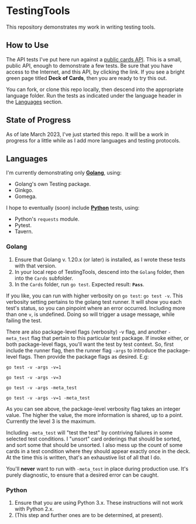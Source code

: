 # TestingTools

This repository demonstrates my work in writing testing tools.

## How to Use

The API tests I've put here run against a 
[public cards API](https://deckofcardsapi.com/). 
This is a small, public API, enough to demonstrate a few tests.
Be sure that you have access to the Internet, and this API, by clicking the
link. If you see a bright green page titled **Deck of Cards**, then you are
ready to try this out.

You can fork, or clone this repo locally, then descend into the appropriate
language folder. Run the tests as indicated under the language header in the 
[Languages](#languages) section.

## State of Progress

As of late March 2023, I've just started this repo. It will be a work in
progress for a little while as I add more languages and testing protocols.

## Languages

I'm currently demonstrating only **[Golang](#golang)**, using:
- Golang's own Testing package.
- Ginkgo.
- Gomega.

I hope to eventually (soon) include **[Python](#python)** tests, using:
- Python's `requests` module.
- Pytest.
- Tavern. 

### Golang

1. Ensure that Golang v. 1.20.x (or later) is installed, as I wrote
these tests with that version.
2. In your local repo of TestingTools, descend into the `Golang` folder, then 
into the `Cards` subfolder.
3. In the `Cards` folder, run `go test`. 
Expected result: **`Pass`**.

If you like, you can run with higher verbosity on `go test`: `go test -v`. This
verbosity setting pertains to the golang test runner. It will show you each 
test's status, so you can pinpoint where an error occurred. Including more
than one `v`, is undefined. Doing so will trigger a usage message, while 
failing the test.

There are also package-level flags (verbosity) -v flag, and another 
`-meta_test` flag that pertain
to this particular test package. If invoke either, or both package-level flags,
you'll want the test by test context. So, first include the runner flag, then
the runner flag `-args` to introduce the package-level flags. Then provide the
package flags as desired. E.g:

    go test -v -args -v=1 

    go test -v -args -v=3

    go test -v -args -meta_test

    go test -v -args -v=1 -meta_test 

As you can see above, the package-level verbosity flag takes an integer value. 
The higher the value, the more information is shared, up to a point. Currently
the level 3 is the maximum.

Including `-meta_test` will "test the test" by contriving failures in some 
selected test conditions. I "unsort" card orderings that should be sorted, and
sort some that should be unsorted. I also mess up the count of some cards in a
test condition where they should appear exactly once in the deck. At the time
this is written, that's an exhaustive list of all that I do.

You'll **never** want to run with `-meta_test` in place during production use.
It's purely diagnostic, to ensure that a desired error can be caught. 

### Python

1. Ensure that you are using Python 3.x. These instructions will not work with
Python 2.x.
2. (This step and further ones are to be determined, at present).
